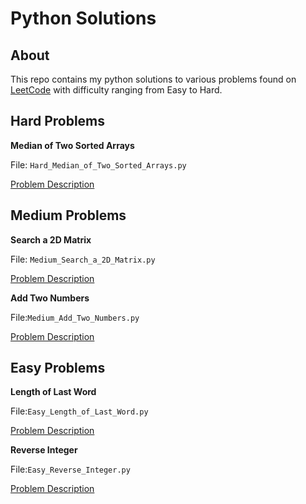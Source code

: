 
# Python Solutions 
## About
This repo contains my python solutions to various problems found on [LeetCode](https://leetcode.com/problems) with difficulty ranging from Easy to Hard. 
## Hard Problems
**Median of Two Sorted Arrays**

File: `Hard_Median_of_Two_Sorted_Arrays.py`

[Problem Description](https://leetcode.com/problems/median-of-two-sorted-arrays/)

## Medium Problems
**Search a 2D Matrix**

File: `Medium_Search_a_2D_Matrix.py` 

[Problem Description](https://leetcode.com/problems/search-a-2d-matrix/)


**Add Two Numbers**

File:`Medium_Add_Two_Numbers.py`

[Problem Description](https://leetcode.com/problems/add-two-numbers/)

## Easy Problems
**Length of Last Word**

File:`Easy_Length_of_Last_Word.py`

[Problem Description](https://leetcode.com/problems/length-of-last-word/)

**Reverse Integer**

File:`Easy_Reverse_Integer.py`

[Problem Description](https://leetcode.com/problems/reverse-integer/)
